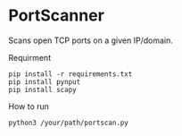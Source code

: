 # PortScanner
Scans open TCP ports on a given IP/domain.

Requirment
```
pip install -r requirements.txt
pip install pynput
pip install scapy
```
How to run
```
python3 /your/path/portscan.py
